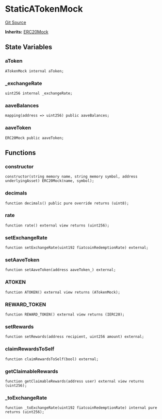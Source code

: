 # StaticATokenMock
[Git Source](https://github.com/larrythecucumber321/protocol/blob/0e60393685a4ae7994ac986273cdfa4cf9c069ed/contracts/plugins/mocks/ATokenMock.sol)

**Inherits:**
[ERC20Mock](/tools/docgen/src/contracts/plugins/mocks/ERC20Mock.sol/contract.ERC20Mock.md)


## State Variables
### aToken

```solidity
ATokenMock internal aToken;
```


### _exchangeRate

```solidity
uint256 internal _exchangeRate;
```


### aaveBalances

```solidity
mapping(address => uint256) public aaveBalances;
```


### aaveToken

```solidity
ERC20Mock public aaveToken;
```


## Functions
### constructor


```solidity
constructor(string memory name, string memory symbol, address underlyingAsset) ERC20Mock(name, symbol);
```

### decimals


```solidity
function decimals() public pure override returns (uint8);
```

### rate


```solidity
function rate() external view returns (uint256);
```

### setExchangeRate


```solidity
function setExchangeRate(uint192 fiatcoinRedemptionRate) external;
```

### setAaveToken


```solidity
function setAaveToken(address aaveToken_) external;
```

### ATOKEN


```solidity
function ATOKEN() external view returns (ATokenMock);
```

### REWARD_TOKEN


```solidity
function REWARD_TOKEN() external view returns (IERC20);
```

### setRewards


```solidity
function setRewards(address recipient, uint256 amount) external;
```

### claimRewardsToSelf


```solidity
function claimRewardsToSelf(bool) external;
```

### getClaimableRewards


```solidity
function getClaimableRewards(address user) external view returns (uint256);
```

### _toExchangeRate


```solidity
function _toExchangeRate(uint192 fiatcoinRedemptionRate) internal pure returns (uint256);
```

